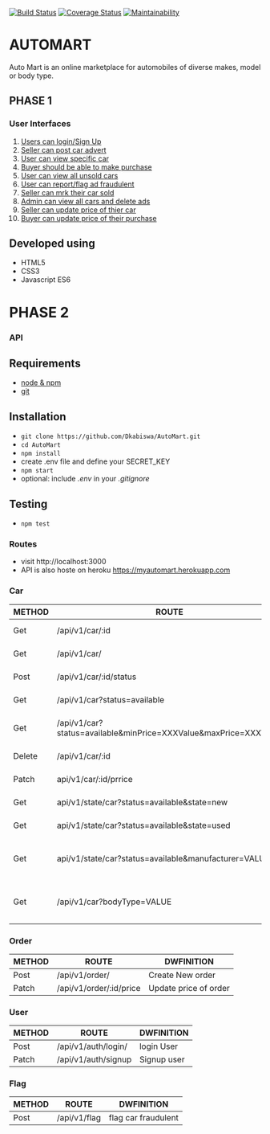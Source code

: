 [![Build Status](https://travis-ci.org/Dkabiswa/AutoMart.svg?branch=develop)](https://travis-ci.org/Dkabiswa/AutoMart)
[![Coverage Status](https://coveralls.io/repos/github/Dkabiswa/AutoMart/badge.svg)](https://coveralls.io/github/Dkabiswa/AutoMart)
[![Maintainability](https://api.codeclimate.com/v1/badges/9836f8ac998f764731e2/maintainability)](https://codeclimate.com/github/Dkabiswa/AutoMart/maintainability)

# AUTOMART
Auto Mart is an online marketplace for automobiles of diverse makes, model or body type.


## PHASE 1
### User Interfaces

   1. [Users can login/Sign Up](https://dkabiswa.github.io/AutoMart/UI/login.html)
   2. [Seller can post car advert](https://dkabiswa.github.io/AutoMart/UI/advert.html)
   3. [User can view specific car](https://dkabiswa.github.io/AutoMart/UI/vehicle.html)
   4. [Buyer should be able to make purchase](https://dkabiswa.github.io/AutoMart/UI/purchase.html)  
   5. [User can view all unsold cars](https://dkabiswa.github.io/AutoMart/UI/unsold.html)
   6. [User can report/flag ad fraudulent](https://dkabiswa.github.io/AutoMart/UI/report.html)
   7. [Seller can mrk their car sold](https://dkabiswa.github.io/AutoMart/UI/marksold.html)
   8. [Admin can view all cars and delete ads](https://dkabiswa.github.io/AutoMart/UI/admin.html)
   9. [Seller can update price of thier car](https://dkabiswa.github.io/AutoMart/UI/updateAd.html)
   10. [Buyer can update price of their purchase](https://dkabiswa.github.io/AutoMart/UI/updatePurchase.html)

## Developed using

 - HTML5
 - CSS3
 - Javascript ES6
 
# PHASE 2

### API
## Requirements

* [node & npm](https://nodejs.org/en/)
* [git](https://www.robinwieruch.de/git-essential-commands/)


## Installation

* `git clone https://github.com/Dkabiswa/AutoMart.git`
* `cd AutoMart`
* `npm install`
* create .env file and define your SECRET_KEY
* `npm start`
* optional: include *.env* in your *.gitignore*

## Testing

* `npm test`

### Routes
* visit http://localhost:3000
* API is also hoste on heroku https://myautomart.herokuapp.com

### Car 

METHOD | ROUTE | DWFINITION
-------|-------|-------
Get | /api/v1/car/:id | Get specific car 
Get |  /api/v1/car/ | Admin can Get all cars  
Post | /api/v1/car/:id/status | Mark car sold 
Get | /api/v1/car?status=available | Get all unsold cars 
Get | /api/v1/car?status=available&minPrice=XXXValue&maxPrice=XXXValue | Get unsold cars in a price range 
Delete | /api/v1/car/:id | Admin can Delete a car
Patch | api/v1/car/:id/prrice | Update Price of a car
Get | api/v1/state/car?status=available&state=new | Get new unsold cars 
Get | api/v1/state/car?status=available&state=used | Get used unsold cars 
Get | api/v1/state/car?status=available&manufacturer=VALUE | Get unsold cars of specific make 
Get | /api/v1/car?bodyType=VALUE | Get all cars of a particular bodytype

###  Order  

METHOD | ROUTE | DWFINITION
-------|-------|-------
Post |  /api/v1/order/ | Create New order 
Patch |  /api/v1/order/:id/price | Update price of order    

### User 

METHOD | ROUTE | DWFINITION
-------|-------|-------
Post |  /api/v1/auth/login/ | login User 
Patch |  /api/v1/auth/signup | Signup user 

### Flag

METHOD | ROUTE | DWFINITION
-------|-------|-------
Post |  /api/v1/flag | flag car fraudulent

